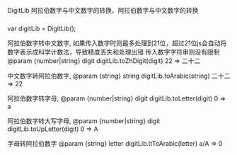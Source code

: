 
DigitLib 阿拉伯数字与中文数字的转换、阿拉伯数字与中文数字的转换

###
var digitLib = DigitLib();

阿拉伯数字转中文数字,
如果传入数字时则最多处理到21位，超过21位js会自动将数字表示成科学计数法，导致精度丢失和处理出错
传入数字字符串则没有限制
@param {number|string} digit
digitLib.toZhDigit(digit)
22 => 二十二

中文数字转阿拉伯数字,
@param {string} string
digitLib.toArabic(string)
二十二 => 22

阿拉伯数字转字母,
@param {number|string} digit
digitLib.toLetter(digit)
0 => a

阿拉伯数字转大写字母,
@param {number|string} digit
digitLib.toUpLetter(digit)
0 => A

字母转阿拉伯数字
@param {string} letter
digitLib.ltToArabic(letter)
a/A => 0

